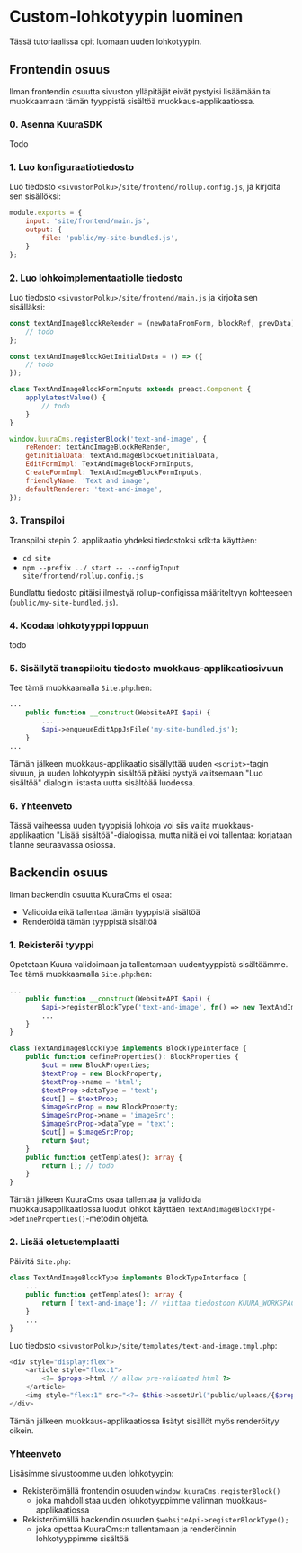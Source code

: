 # Custom-lohkotyypin luominen

Tässä tutoriaalissa opit luomaan uuden lohkotyypin.

## Frontendin osuus

Ilman frontendin osuutta sivuston ylläpitäjät eivät pystyisi lisäämään tai muokkaamaan tämän tyyppistä sisältöä muokkaus-applikaatiossa.

### 0. Asenna KuuraSDK

Todo

### 1. Luo konfiguraatiotiedosto

Luo tiedosto `<sivustonPolku>/site/frontend/rollup.config.js`, ja kirjoita sen sisällöksi:

```javascript
module.exports = {
    input: 'site/frontend/main.js',
    output: {
        file: 'public/my-site-bundled.js',
    }
};

```

### 2. Luo lohkoimplementaatiolle tiedosto

Luo tiedosto `<sivustonPolku>/site/frontend/main.js` ja kirjoita sen sisälläksi:

```javascript
const textAndImageBlockReRender = (newDataFromForm, blockRef, prevData) => {
    // todo
};

const textAndImageBlockGetInitialData = () => ({
    // todo
});

class TextAndImageBlockFormInputs extends preact.Component {
    applyLatestValue() {
        // todo
    }
}

window.kuuraCms.registerBlock('text-and-image', {
    reRender: textAndImageBlockReRender,
    getInitialData: textAndImageBlockGetInitialData,
    EditFormImpl: TextAndImageBlockFormInputs,
    CreateFormImpl: TextAndImageBlockFormInputs,
    friendlyName: 'Text and image',
    defaultRenderer: 'text-and-image',
});

```

### 3. Transpiloi

Transpiloi stepin 2. applikaatio yhdeksi tiedostoksi sdk:ta käyttäen:

- `cd site`
- `npm --prefix ../ start -- --configInput site/frontend/rollup.config.js`

Bundlattu tiedosto pitäisi ilmestyä rollup-configissa määriteltyyn kohteeseen (`public/my-site-bundled.js`).

### 4. Koodaa lohkotyyppi loppuun

todo

### 5. Sisällytä transpiloitu tiedosto muokkaus-applikaatiosivuun

Tee tämä muokkaamalla `Site.php`:hen:

```php
...
    public function __construct(WebsiteAPI $api) {
        ...
        $api->enqueueEditAppJsFile('my-site-bundled.js');
    }
...
```

Tämän jälkeen muokkaus-applikaatio sisällyttää uuden `<script>`-tagin sivuun, ja uuden lohkotyypin sisältöä pitäisi pystyä valitsemaan "Luo sisältöä" dialogin listasta uutta sisältöää luodessa.

### 6. Yhteenveto

Tässä vaiheessa uuden tyyppisiä lohkoja voi siis valita muokkaus-applikaation "Lisää sisältöä"-dialogissa, mutta niitä ei voi tallentaa: korjataan tilanne seuraavassa osiossa.

## Backendin osuus

Ilman backendin osuutta KuuraCms ei osaa:

- Validoida eikä tallentaa tämän tyyppistä sisältöä
- Renderöidä tämän tyyppistä sisältöä

### 1. Rekisteröi tyyppi

Opetetaan Kuura validoimaan ja tallentamaan uudentyyppistä sisältöämme. Tee tämä muokkaamalla `Site.php`:hen:

```php
...
    public function __construct(WebsiteAPI $api) {
        $api->registerBlockType('text-and-image', fn() => new TextAndImageBlockType);
        ...
    }
}

class TextAndImageBlockType implements BlockTypeInterface {
    public function defineProperties(): BlockProperties {
        $out = new BlockProperties;
        $textProp = new BlockProperty;
        $textProp->name = 'html';
        $textProp->dataType = 'text';
        $out[] = $textProp;
        $imageSrcProp = new BlockProperty;
        $imageSrcProp->name = 'imageSrc';
        $imageSrcProp->dataType = 'text';
        $out[] = $imageSrcProp;
        return $out;
    }
    public function getTemplates(): array {
        return []; // todo
    }
}

```

Tämän jälkeen KuuraCms osaa tallentaa ja validoida muokkausapplikaatiossa luodut lohkot käyttäen `TextAndImageBlockType->defineProperties()`-metodin ohjeita.

### 2. Lisää oletustemplaatti

Päivitä `Site.php`:

```php
class TextAndImageBlockType implements BlockTypeInterface {
    ...
    public function getTemplates(): array {
        return ['text-and-image']; // viittaa tiedostoon KUURA_WORKSPACE_PATH . 'site/templates/text-and-image.tmpl.php'
    }
    ...
}
```

Luo tiedosto `<sivustonPolku>/site/templates/text-and-image.tmpl.php`:

```php
<div style="display:flex">
    <article style="flex:1">
        <?= $props->html // allow pre-validated html ?>
    </article>
    <img style="flex:1" src="<?= $this->assetUrl("public/uploads/{$props->imageSrc}") ?>">
</div>
```

Tämän jälkeen muokkaus-applikaatiossa lisätyt sisällöt myös renderöityy oikein.

### Yhteenveto

Lisäsimme sivustoomme uuden lohkotyypin:

- Rekisteröimällä frontendin osuuden `window.kuuraCms.registerBlock()`
    - joka mahdollistaa uuden lohkotyyppimme valinnan muokkaus-applikaatiossa
- Rekisteröimällä backendin osuuden `$websiteApi->registerBlockType();`
    - joka opettaa KuuraCms:n tallentamaan ja renderöinnin lohkotyyppimme sisältöä
